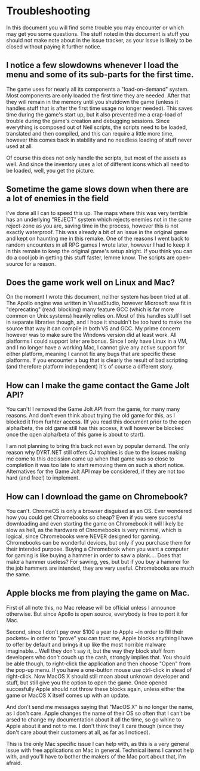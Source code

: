 # Troubleshooting

In this document you will find some trouble you may encounter or which may get you some questions. The stuff noted in this document is stuff you should not make note about in the issue tracker, as your issue is likely to be closed without paying it further notice.



## I notice a few slowdowns whenever I load the menu and some of its sub-parts for the first time.

The game uses for nearly all its components a "load-on-demand" system. Most components are only loaded the first time they are needed. After that they will remain in the memory until you shutdown the game (unless it handles stuff that is after the first time usage no longer needed).
This saves time during the game's start up, but it also prevented me a crap-load of trouble during the game's creation and debugging sessions.
Since everything is composed out of Neil scripts, the scripts need to be loaded, translated and then compiled, and this can require a little more time, however this comes back in stability and no needless loading of stuff never used at all.

Of course this does not only handle the scripts, but most of the assets as well. And since the inventory uses a lot of different icons which all need to be loaded, well, you get the picture.

## Sometime the game slows down when there are a lot of enemies in the field

I've done all I can to speed this up. The maps where this was very terrible has an underlying "REJECT" system which rejects enemies not in the same reject-zone as you are, saving time in the process, however this is not exactly waterproof. This was already a bit of an issue in the original game and kept on haunting me in this remake. One of the reasons I went back to random encounters in all RPG games I wrote later, however I had to keep it in this remake to keep the original game's setup alright.
If you think you can do a cool job in getting this stuff faster, lemme know. The scripts are open-source for a reason.

## Does the game work well on Linux and Mac?

On the moment I wrote this document, neither system has been tried at all. The Apollo engine was written in VisualStudio, however Microsoft saw fit in "deprecating" (read: blocking) many feature GCC (which is far more common on Unix systems) heavily relies on. Most of this handles stuff I set in separate libraries though, and I hope it shouldn't be too hard to make the source that way it can compile in both VS and GCC. My prime concern however was to make sure the Windows version did at least work. All platforms I could support later are bonus.
Since I only have Linux in a VM, and I no longer have a working Mac, I cannot give any active support for either platform, meaning I cannot fix any bugs that are specific these platforms. If you encounter a bug that is clearly the result of bad scripting (and therefore platform independent) it's of course a different story.

## How can I make the game contact the Game Jolt API?

You can't! I removed the Game Jolt API from the game, for many many reasons. And don't even think about trying the old game for this, as I blocked it from furhter access.
(If you read this document prior to the open alpha/beta, the old game still has this access, it will however be blocked once the open alpha/beta of this game is about to start).

I am not planning to bring this back not even by popular demand. The only reason why DYRT.NET still offers GJ trophies is due to the issues making me come to this decission came up when that game was so close to completion it was too late to start removing them on such a short notice.
Alternatives for the Game Jolt API may be considered, if they are not too hard (and free!) to implement.


## How can I download the game on Chromebook?

You can't. ChromeOS is only a browser disguised as an OS. Ever wondered how you could get Chromebooks so cheap?
Even if you were succesful downloading and even starting the game on Chromebook it will likely be slow as hell, as the hardware of Chromebooks is very minimal, which is logical, since Chromebooks were NEVER designed for gaming. 
Chromebooks can be wonderful devices, but only if you purchase them for their intended purpose. Buying a Chromebook when you want a computer for gaming is like buying a hammer in order to saw a plank.... Does that make a hammer useless? For sawing, yes, but but if you buy a hammer for the job hammers are intended, they are very useful. Chromebooks are much the same.


## Apple blocks me from playing the game on Mac.

First of all note this, no Mac release will be official unless I announce otherwise. But since Apollo is open source, everybody is free to port it for Mac.

Second, since I don't pay over $100 a year to Apple ~in order to fill their pockets~ in order to "prove" you can trust me, Apple blocks anything I have to offer by default and brings it up like the most horrible malware imaginable... Well they don't say it, but the way they block stuff from developers who don't couch up the cash, strongly implies that.
You should be able though, to right-click the application and then choose "Open" from the pop-up menu. If you have a one-button mouse use ctrl-click in stead of right-click. Now MacOS X should still moan about unknown developer and stuff, but still give you the option to open the game. Once opened succesfully Apple should not throw these blocks again, unless either the game or MacOS X itself comes up with an update.

And don't send me messages saying that "MacOS X" is no longer the name, as I don't care. Apple changes the name of their OS so often that I can't be arsed to change my documentation about it all the time, so go whine to Apple about it and not to me. I don't think they'll care though (since they don't care about their customers at all, as far as I noticed).

This is the only Mac specific issue I can help with, as this is a very general issue with free applications on Mac in general. Technical items I cannot help with, and you'll have to bother the makers of the Mac port about that, I'm afraid.

